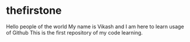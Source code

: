 # thefirstone
Hello people of the world
My name is Vikash and I am here to learn usage of Github
This is the first repository of my code learning.
